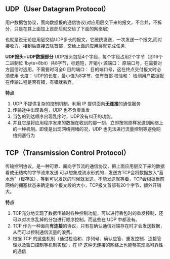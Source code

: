 ## UDP（User Datagram Protocol）
用户数据包协议，面向数据报的通信协议(对应用层交下来的报文，不合并，不拆分，只是在其上面加上首部后就交给了下面的网络层)

也就是说无论应用层交给UDP多长的报文，它统统发送，一次发送一个报文,而对接收方，接到后直接去除首部，交给上面的应用层就完成任务.

**UDP报头+UDP数据部分**
UDP报头包括4个字段，每个字段占用2个字节（即16个二进制位 1byte=8bit）共8字节，标题短，开销小
源端口： 原端口号，在需要对方回信时选用，不需要时可全0
目的端口： 目的端口号，这在终点交付报文时必须使用
长度： UDP的长度，最小值为8字节，仅有首部
校验和： 检测用户数据报在传输过程是否有错，有错就丢弃。

**特点**
1. UDP 不提供复杂的控制机制，利用 IP 提供面向**无连接**的通信服务
2. 传输途中出现丢包，UDP 也不负责重发
3. 当包的到达顺序出现乱序时，UDP没有纠正的功能。
4. 并且它是将应用程序发来的数据在收到的那一刻，立即按照原样发送到网络上的一种机制。即使是出现网络拥堵的况，UDP 也无法进行流量控制等避免网络拥塞行为

## TCP（Transmission Control Protocol）
传输控制协议，是一种可靠、面向字节流的通信协议，把上面应用层交下来的数据看成无结构的字节流来发送
可以想象成流水形式的，发送方TCP会将数据放入“蓄水池”（缓存区），等到可以发送的时候就发送，不能发送就等着，TCP会根据当前网络的拥塞状态来确定每个报文段的大小，TCP报文首部有20个字节，额外开销大。

**特点**
1. TCP充分地实现了数据传输时各种控制功能，可以进行丢包时的重发控制，还可以对次序乱掉的分包进行顺序控制。而这些在 UDP 中都没有。
2. TCP 作为一种面向**有连接**的协议，只有在确认通信对端存在时才会发送数据，从而可以控制通信流量的浪费。
3. 根据 TCP 的这些机制（通过检验和、序列号、确认应答、重发控制、连接管理以及窗口控制等机制实现），在 IP 这种无连接的网络上也能够实现高可靠性的通信
